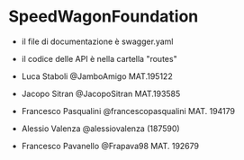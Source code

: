 # SpeedWagonFoundation

* il file di documentazione è swagger.yaml
* il codice delle API è nella cartella "routes"

* Luca Staboli      @JamboAmigo  MAT.195122
* Jacopo Sitran    @JacopoSitran MAT.193585
* Francesco Pasqualini @francescopasqualini  MAT. 194179
* Alessio Valenza @alessiovalenza (187590) 
* Francesco Pavanello @Frapava98 MAT. 192679

